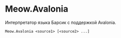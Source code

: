 ﻿# Meow.Avalonia

Интерпретатор языка Барсик с поддержкой Avalonia.

```
Meow.Avalonia <source1> [<source2> ...]
```
